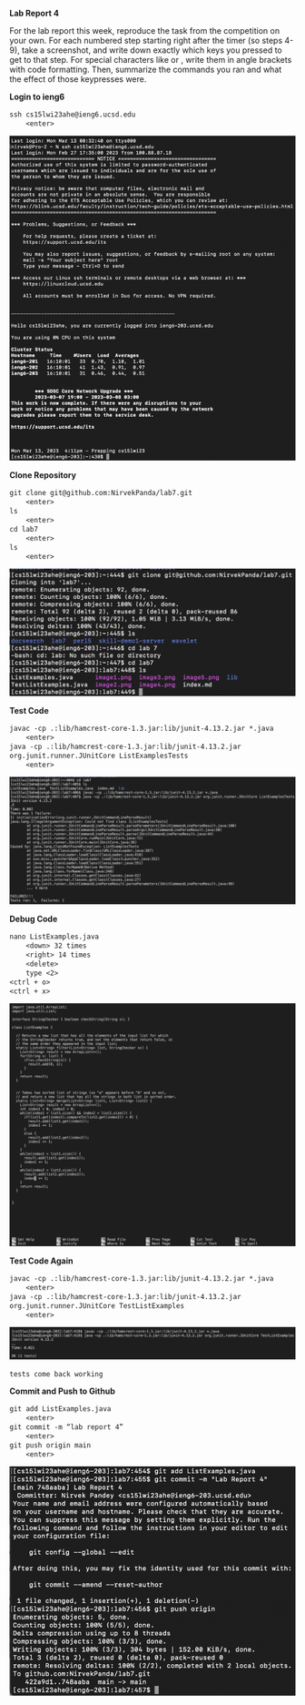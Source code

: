 __**Lab Report 4**__

For the lab report this week, reproduce the task from the competition on your own. For each numbered step starting right after the timer (so steps 4-9), take a screenshot, and write down exactly which keys you pressed to get to that step. For special characters like <enter> or <tab>, write them in angle brackets with code formatting. Then, summarize the commands you ran and what the effect of those keypresses were.

__Login to ieng6__
```
ssh cs15lwi23ahe@ieng6.ucsd.edu
    <enter>
```
![login](login.png)
    
__Clone Repository__
```
git clone git@github.com:NirvekPanda/lab7.git 
    <enter>
ls
    <enter>
cd lab7
    <enter>
ls
    <enter>
```
![clone repo](clone.png)

    
__Test Code__
```
javac -cp .:lib/hamcrest-core-1.3.jar:lib/junit-4.13.2.jar *.java
    <enter>
java -cp .:lib/hamcrest-core-1.3.jar:lib/junit-4.13.2.jar org.junit.runner.JUnitCore ListExamplesTests
    <enter>
```
![junit tests](test.png)


__Debug Code__    
```
nano ListExamples.java 
    <down> 32 times
    <right> 14 times
    <delete> 
    type <2>
<ctrl + o>
<ctrl + x>
```
![debugging error](debug.png)

    

__Test Code Again__
```
javac -cp .:lib/hamcrest-core-1.3.jar:lib/junit-4.13.2.jar *.java
    <enter>
java -cp .:lib/hamcrest-core-1.3.jar:lib/junit-4.13.2.jar org.junit.runner.JUnitCore TestListExamples
    <enter>
```
![checking code again](check.png)
```
tests come back working
```


__Commit and Push to Github__
```
git add ListExamples.java
    <enter>
git commit -m “lab report 4”
    <enter>
git push origin main
    <enter>
```
![sending files back to github](github.png)
